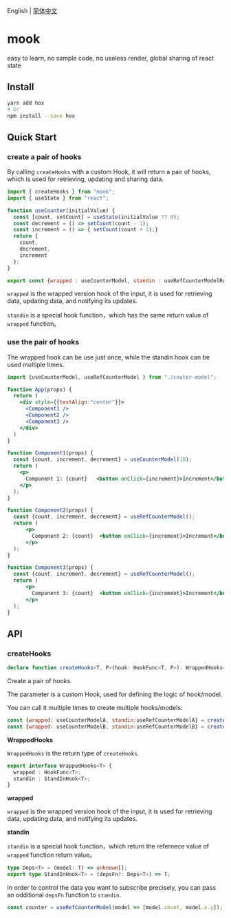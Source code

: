 English | [简体中文](./README-cn.md)

# mook

easy to learn, no sample code, no useless render, global sharing of react state

## Install

```bash
yarn add hox
# Or
npm install --save hox
```

## Quick Start

### create a pair of hooks

By calling `createHooks` with a custom Hook, it will return a pair of hooks, which is used for retrieving, updating and sharing data.

```jsx
import { createHooks } from "mook";
import { useState } from "react";

function useCounter(initialValue) {
  const [count, setCount] = useState(initialValue ?? 0);
  const decrement = () => setCount(count - 1);
  const increment = () => { setCount(count + 1);}
  return {
    count,
    decrement,
    increment
  };
}

export const {wrapped : useCounterModel, standin : useRefCounterModelRef} = createHooks(useCounter);
```

`wrapped` is the wrapped version hook of the input, it is used for retrieving data, updating data, and notifying  its updates.

`standin` is a special hook function，which has the same return value of `wrapped` function。

### use the pair of hooks

The wrapped hook can be use just once, while the standin hook can be used multiple times.

```jsx
import {useCounterModel, useRefCounterModel } from "./couter-model";

function App(props) {
  return (
    <div style={{textAlign:"center"}}>
      <Component1 />
      <Component2 />
      <Component3 />
    </div>
  )
}

function Component1(props) {
  const {count, increment, decrement} = useCounterModel(10);
  return (
    <p>
      Component 1: {count}   <button onClick={increment}>Increment</button> <button onClick={decrement}>decrement</button>
    </p>
  );
}

function Component2(props) {
  const {count, increment, decrement} = useRefCounterModel();
  return (
      <p>
        Component 2: {count}  <button onClick={increment}>Increment</button> <button onClick={decrement}>decrement</button>
      </p>
  );
}

function Component3(props) {
  const {count, increment, decrement} = useRefCounterModel();
  return (
      <p>
        Component 3: {count}  <button onClick={increment}>Increment</button> <button onClick={decrement}>decrement</button>
      </p>
  );
}
```


## API

### createHooks

```typescript
declare function createHooks<T, P>(hook: HookFunc<T, P>): WrappedHooks<T> 
```

Create a pair of hooks.

The parameter is a custom Hook, used for defining the logic of hook/model.

You can call it multiple times to create multiple hooks/models:

```jsx
const {wrapped: useCounterModelA, standin:useRefCounterModelA} = createHooks(useCounter);
const {wrapped: useCounterModelB, standin:useRefCounterModelB} = createHooks(useCounter);
```

**WrappedHooks**

`WrappedHooks` is the return type of `createHooks`. 

```typescript
export interface WrappedHooks<T> {
  wrapped : HookFunc<T>;
  standin : StandInHook<T>;
}
```

**wrapped**

`wrapped` is the wrapped version hook of the input, it is used for retrieving data, updating data, and notifying  its updates.

**standin**

`standin` is a special hook function，which return the refernece value of `wrapped` function return value。

```typescript
type Deps<T> = (model: T) => unknown[];
export type StandInHook<T> = (depsFn?: Deps<T>) => T;
```

In order to control the data you want to subscribe precisely, you can pass an odditional `depsFn` function to `standin`.


```jsx
const counter = useRefCounterModel(model => [model.count, model.x.y]);
```
